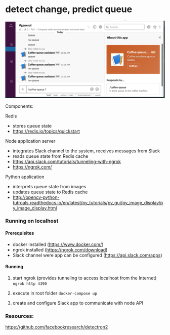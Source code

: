 # detect change, predict queue

<img src="https://github.com/tzpr/queue-detector/blob/master/Screenshot-2.png" alt="Image of Coffee Assistant" width="650">


Components:

Redis
 - stores queue state 
 - https://redis.io/topics/quickstart

Node application server
 - integrates Slack channel to the system, receives messages from Slack
 - reads queue state from Redis cache
 - https://api.slack.com/tutorials/tunneling-with-ngrok
 - https://ngrok.com/
 
Python application
 - interprets queue state from images
 - updates queue state to Redis cache
 - http://opencv-python-tutroals.readthedocs.io/en/latest/py_tutorials/py_gui/py_image_display/py_image_display.html
 
 
 
### Running on localhost

#### Prerequisites
- docker installed (https://www.docker.com/)
- ngrok installed (https://ngrok.com/download)
- Slack channel were app can be configured (https://api.slack.com/apps)

#### Running
1. start ngrok (provides tunneling to access localhost from the Internet) `ngrok http 4390`

2. execute in root folder `docker-compose up`

3. create and configure Slack app to communicate with node API

 

### Resources:
https://github.com/facebookresearch/detectron2




